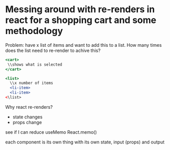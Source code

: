 # Messing around with re-renders in react for a shopping cart and some methodology

Problem: have x list of items and want to add this to a list. How many times does the list need to re-render to achive this?

```jsx
<cart>
 \\shows what is selected
</cart>

<list>
  \\x number of items
  <li-item>
  <li-item>
<\list>
```



Why react re-renders?

- state changes
- props change

see if I can reduce 
useMemo
React.memo()

each component is its own thing with its own state, input (props) and output